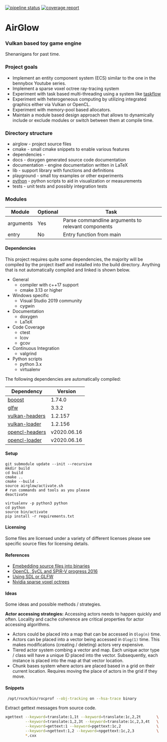 [![pipeline status](https://gitlab.dantalion.nl:4443/root/airglow/badges/master/pipeline.svg)](https://gitlab.dantalion.nl:4443/root/airglow/commits/master)
[![coverage report](https://gitlab.dantalion.nl:4443/root/airglow/badges/master/coverage.svg)](https://gitlab.dantalion.nl:4443/root/airglow/commits/master)
# AirGlow
### Vulkan based toy game engine

Shenanigans for past time.

### Project goals

* Implement an entity component system (ECS) similar to the one in the
bennybox Youtube series.
* Implement a sparse voxel octree ray-tracing system
* Experiment with task based multi-threading using a system like
[taskflow](https://github.com/taskflow/taskflow)
* Experiment with heterogeneous computing by utilizing integrated
graphics either via Vulkan or OpenCL.
* Experiment with memory-pool based allocators.
* Maintain a module based design approach that allows to dynamically
include or exclude modules or switch between them at compile time. 

### Directory structure

* airglow - project source files
* cmake - small cmake snippets to enable various features
* dependencies - 
* docs - doxygen generated source code documentation
* documentation - engine documentation written in LaTeX
* lib - support library with functions and definitions
* playground - small toy examples or other experiments
* [python](python/README.md) - python scripts to aid in visualization or measurements
* tests - unit tests and possibly integration tests

### Modules

| Module     | Optional | Task                                               |
|------------|----------|----------------------------------------------------|
| arguments  | Yes      | Parse commandline arguments to relevant components |
| entry      | No       | Entry function from main                           |

#### Dependencies

This project requires quite some dependencies, the
majority will be compiled by the project itself and installed
into the build directory. Anything that is not automatically
compiled and linked is shown below.

* General
    * compiler with c++17 support
    * cmake 3.13 or higher
* Windows specific
    * Visual Studio 2019 community
    * cygwin
* Documentation
    * doxygen
    * LaTeX
* Code Coverage
    * ctest
    * lcov
    * gcov
* Continuous Integration
    * valgrind
* Python scripts
    * python 3.x
    * virtualenv
    
The following dependencies are automatically compiled:

| Dependency                                                         | Version     |
|--------------------------------------------------------------------|-------------|
| [booost](https://www.boost.org/)                                   | 1.74.0      |
| [glfw](https://www.glfw.org/)                                      | 3.3.2       |
| [vulkan-headers](https://github.com/KhronosGroup/Vulkan-Headers)   | 1.2.157     |
| [vulkan-loader](https://github.com/KhronosGroup/Vulkan-Loader)     | 1.2.156     |
| [opencl-headers](https://github.com/KhronosGroup/OpenCL-Headers)   | v2020.06.16 |
| [opencl-loader](https://github.com/KhronosGroup/OpenCL-ICD-Loader) | v2020.06.16 |

#### Setup

```shell script
git submodule update --init --recursive
mkdir build
cd build
cmake ..
cmake --build .
source airglow/activate.sh
# run commands and tools as you please
deactivate
```

```shell script
virtualenv -p python3 python
cd python
source bin/activate
pip install -r requirements.txt
```

#### Licensing

Some files are licensed under a variety of different licenses please see
specific source files for licensing details.

#### References

* [Emebedding source files into binaries](https://www.linuxjournal.com/content/embedding-file-executable-aka-hello-world-version-5967)
* [OpenCL, SyCL and SPIR-V progress 2016](https://www.youtube.com/watch?v=TYp1d6yzHUQ)
* [Using SDL or GLFW](https://gamedev.stackexchange.com/questions/32595/freeglut-vs-sdl-vs-glfw)
* [Nvidia sparse voxel octrees](https://www.nvidia.com/docs/IO/88972/nvr-2010-001.pdf)

#### Ideas

Some ideas and possible methods / strategies.

**Actor accessing strategies:**
Accessing actors needs to happen quickly and often. Locality and cache coherence
are critical properties for actor accessing algorithms.

* Actors could be placed into a map that can be accessed in `Olog(n)` time.
* Actors can be placed into a vector being accessed in `Olog(1)` time. This
makes modifications (creating / deleting) actors very expensive.
* Tiered actor system combing a vector and map. Each unique actor type / class
will have a unique ID placed into the vector. Subsequently, each instance
is placed into the map at that vector location.
* Chunk bases system where actors are placed based in a grid on their current
location. Requires moving the place of actors in the grid if they move.


#### Snippets

```bash
 /opt/rocm/bin/rocprof --obj-tracking on --hsa-trace binary
```

Extract gettext messages from source code.
```bash
xgettext --keyword=translate:1,1t --keyword=translate:1c,2,2t       \
         --keyword=translate:1,2,3t --keyword=translate:1c,2,3,4t   \
         --keyword=gettext:1 --keyword=pgettext:1c,2                \
         --keyword=ngettext:1,2 --keyword=npgettext:1c,2,3          \
         *.cxx
```
